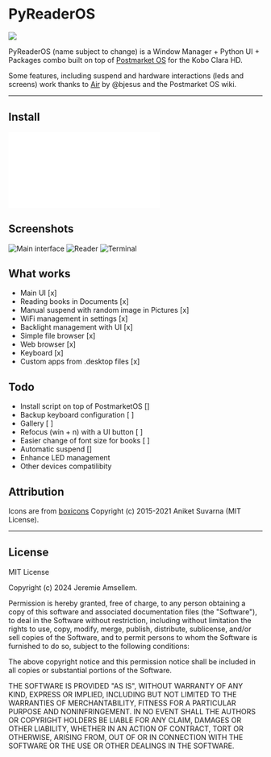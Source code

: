# PyReaderOS

![](./doc/logo.jpg)

PyReaderOS (name subject to change) is a Window Manager + Python UI + Packages combo built on top of [Postmarket OS](https://wiki.postmarketos.org/wiki/Kobo_Clara_HD_(kobo-clara)) for the Kobo Clara HD.

Some features, including suspend and hardware interactions (leds and screens) work thanks to [Air](https://github.com/bjesus/air) by @bjesus and the Postmarket OS wiki.

---

## Install

![Installation Instructions](./doc/install.md)

## Screenshots

![Main interface](./doc/1.png)
![Reader](./doc/2.png)
![Terminal](./doc/3.png)

## What works

- Main UI [x]
- Reading books in Documents [x]
- Manual suspend with random image in Pictures [x]
- WiFi management in settings [x]
- Backlight management with UI [x]
- Simple file browser [x]
- Web browser [x]
- Keyboard [x]
- Custom apps from .desktop files [x]

## Todo

- Install script on top of PostmarketOS []
- Backup keyboard configuration [ ]
- Gallery [ ]
- Refocus (win + n) with a UI button [ ]
- Easier change of font size for books [ ]
- Automatic suspend []
- Enhance LED management
- Other devices compatilibity

## Attribution

Icons are from [boxicons](https://boxicons.com/) Copyright (c) 2015-2021 Aniket Suvarna (MIT License).

---

## License

MIT License

Copyright (c) 2024 Jeremie Amsellem.

Permission is hereby granted, free of charge, to any person obtaining a copy
of this software and associated documentation files (the "Software"), to deal
in the Software without restriction, including without limitation the rights
to use, copy, modify, merge, publish, distribute, sublicense, and/or sell
copies of the Software, and to permit persons to whom the Software is
furnished to do so, subject to the following conditions:

The above copyright notice and this permission notice shall be included in all
copies or substantial portions of the Software.

THE SOFTWARE IS PROVIDED "AS IS", WITHOUT WARRANTY OF ANY KIND, EXPRESS OR
IMPLIED, INCLUDING BUT NOT LIMITED TO THE WARRANTIES OF MERCHANTABILITY,
FITNESS FOR A PARTICULAR PURPOSE AND NONINFRINGEMENT. IN NO EVENT SHALL THE
AUTHORS OR COPYRIGHT HOLDERS BE LIABLE FOR ANY CLAIM, DAMAGES OR OTHER
LIABILITY, WHETHER IN AN ACTION OF CONTRACT, TORT OR OTHERWISE, ARISING FROM,
OUT OF OR IN CONNECTION WITH THE SOFTWARE OR THE USE OR OTHER DEALINGS IN THE
SOFTWARE.
